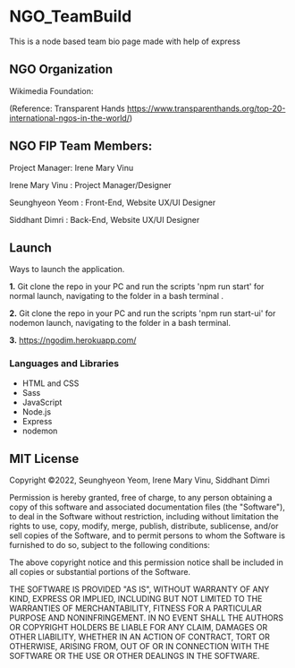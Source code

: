# NGO_TeamBuild

This is a node based team bio page made with help of express

## NGO Organization
Wikimedia Foundation:

(Reference: Transparent Hands https://www.transparenthands.org/top-20-international-ngos-in-the-world/)

## NGO FIP Team Members:
Project Manager: Irene Mary Vinu

Irene Mary Vinu : Project Manager/Designer

Seunghyeon Yeom  : Front-End, Website UX/UI Designer

Siddhant Dimri  : Back-End, Website UX/UI Designer

## Launch
Ways to launch the application.

**1.**  Git clone the repo in your PC and run the scripts 'npm run start' for normal launch, navigating to the folder in a bash terminal .

**2.** Git clone the repo in your PC and run the scripts 'npm run start-ui' for nodemon launch, navigating to the folder in a bash terminal.

**3.** https://ngodim.herokuapp.com/

### Languages and Libraries
* HTML and CSS
* Sass
* JavaScript
* Node.js
* Express
* nodemon

## MIT License
Copyright ©2022, Seunghyeon Yeom, Irene Mary Vinu, Siddhant Dimri

Permission is hereby granted, free of charge, to any person obtaining a copy of this software and associated documentation files (the "Software"), to deal in the Software without restriction, including without limitation the rights to use, copy, modify, merge, publish, distribute, sublicense, and/or sell copies of the Software, and to permit persons to whom the Software is furnished to do so, subject to the following conditions:

The above copyright notice and this permission notice shall be included in all copies or substantial portions of the Software.

THE SOFTWARE IS PROVIDED "AS IS", WITHOUT WARRANTY OF ANY KIND, EXPRESS OR IMPLIED, INCLUDING BUT NOT LIMITED TO THE WARRANTIES OF MERCHANTABILITY, FITNESS FOR A PARTICULAR PURPOSE AND NONINFRINGEMENT. IN NO EVENT SHALL THE AUTHORS OR COPYRIGHT HOLDERS BE LIABLE FOR ANY CLAIM, DAMAGES OR OTHER LIABILITY, WHETHER IN AN ACTION OF CONTRACT, TORT OR OTHERWISE, ARISING FROM, OUT OF OR IN CONNECTION WITH THE SOFTWARE OR THE USE OR OTHER DEALINGS IN THE SOFTWARE.

